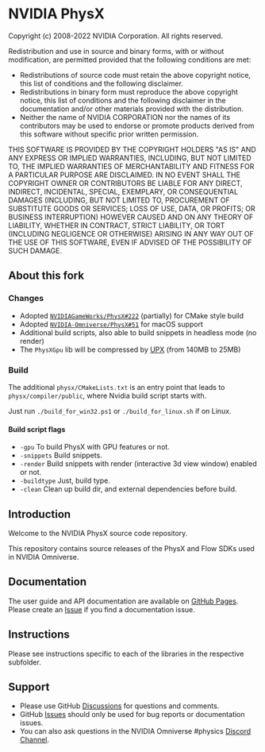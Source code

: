 # NVIDIA PhysX

Copyright (c) 2008-2022 NVIDIA Corporation. All rights reserved.

Redistribution and use in source and binary forms, with or without
modification, are permitted provided that the following conditions
are met:
 * Redistributions of source code must retain the above copyright
   notice, this list of conditions and the following disclaimer.
 * Redistributions in binary form must reproduce the above copyright
   notice, this list of conditions and the following disclaimer in the
   documentation and/or other materials provided with the distribution.
 * Neither the name of NVIDIA CORPORATION nor the names of its
   contributors may be used to endorse or promote products derived
   from this software without specific prior written permission.

THIS SOFTWARE IS PROVIDED BY THE COPYRIGHT HOLDERS "AS IS" AND ANY
EXPRESS OR IMPLIED WARRANTIES, INCLUDING, BUT NOT LIMITED TO, THE
IMPLIED WARRANTIES OF MERCHANTABILITY AND FITNESS FOR A PARTICULAR
PURPOSE ARE DISCLAIMED.  IN NO EVENT SHALL THE COPYRIGHT OWNER OR
CONTRIBUTORS BE LIABLE FOR ANY DIRECT, INDIRECT, INCIDENTAL, SPECIAL,
EXEMPLARY, OR CONSEQUENTIAL DAMAGES (INCLUDING, BUT NOT LIMITED TO,
PROCUREMENT OF SUBSTITUTE GOODS OR SERVICES; LOSS OF USE, DATA, OR
PROFITS; OR BUSINESS INTERRUPTION) HOWEVER CAUSED AND ON ANY THEORY
OF LIABILITY, WHETHER IN CONTRACT, STRICT LIABILITY, OR TORT
(INCLUDING NEGLIGENCE OR OTHERWISE) ARISING IN ANY WAY OUT OF THE USE
OF THIS SOFTWARE, EVEN IF ADVISED OF THE POSSIBILITY OF SUCH DAMAGE.

## About this fork

### Changes
* Adopted [`NVIDIAGameWorks/PhysX#222`](https://github.com/NVIDIAGameWorks/PhysX/pull/222) (partially) for CMake style build
* Adopted [`NVIDIA-Omniverse/PhysX#51`](https://github.com/NVIDIA-Omniverse/PhysX/pull/51) for macOS support
* Additional build scripts, also able to build snippets in headless mode (no render)
* The `PhysXGpu` lib will be compressed by [UPX](https://upx.github.io/) (from 140MB to 25MB)

### Build
The additional `physx/CMakeLists.txt` is an entry point that leads to `physx/compiler/public`, where Nvidia build script starts with.

Just run `./build_for_win32.ps1` or `./build_for_linux.sh` if on Linux.

#### Build script flags
* `-gpu` To build PhysX with GPU features or not.
* `-snippets` Build snippets.
* `-render` Build snippets with render (interactive 3d view window) enabled or not.
* `-buildtype` Just, build type.
* `-clean` Clean up build dir, and external dependencies before build.

## Introduction

Welcome to the NVIDIA PhysX source code repository.

This repository contains source releases of the PhysX and Flow SDKs used in NVIDIA Omniverse.

## Documentation

The user guide and API documentation are available on [GitHub Pages](https://nvidia-omniverse.github.io/PhysX). Please create an [Issue](https://github.com/NVIDIA-Omniverse/PhysX/issues/) if you find a documentation issue.

## Instructions

Please see instructions specific to each of the libraries in the respective subfolder.

## Support

* Please use GitHub [Discussions](https://github.com/NVIDIA-Omniverse/PhysX/discussions/) for questions and comments.
* GitHub [Issues](https://github.com/NVIDIA-Omniverse/PhysX/issues) should only be used for bug reports or documentation issues.
* You can also ask questions in the NVIDIA Omniverse #physics [Discord Channel](https://discord.com/invite/XWQNJDNuaC).

